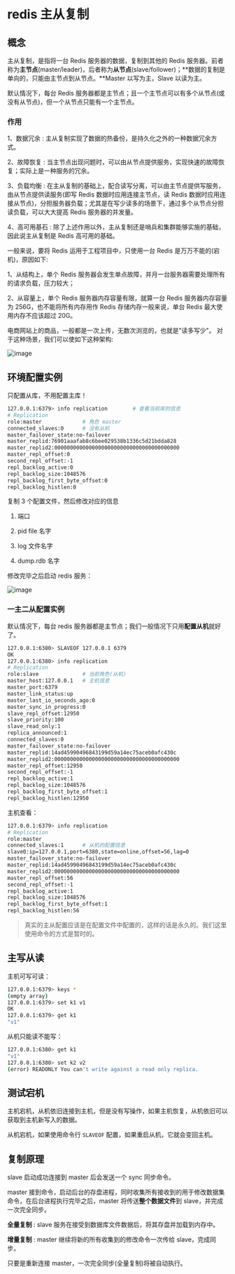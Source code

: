 # redis 主从复制

## 概念

主从复制，是指将一台 Redis 服务器的数据，复制到其他的 Redis 服务器。前者称为**主节点**(master/leader)，后者称为**从节点**(slave/follower)；**数据的复制是单向的，只能由主节点到从节点。**Master 以写为主，Slave 以读为主。

默认情况下，每台 Redis 服务器都是主节点；且一个主节点可以有多个从节点(或没有从节点)，但一个从节点只能有一个主节点。

### 作用

1、数据冗余 : 主从复制实现了数据的热备份，是持久化之外的一种数据冗余方式。

2、故障恢复 : 当主节点出现问题时，可以由从节点提供服务，实现快速的故障恢复；实际上是一种服务的冗余。

3、负载均衡 : 在主从复制的基础上，配合读写分离，可以由主节点提供写服务，由从节点提供读服务(即写 Redis 数据时应用连接主节点，读 Redis 数据时应用连接从节点)，分担服务器负载；尤其是在写少读多的场景下，通过多个从节点分担读负载，可以大大提高 Redis 服务器的并发量。

4、高可用基石 : 除了上述作用以外，主从复制还是哨兵和集群能够实施的基础，因此说主从复制是 Redis 高可用的基础。

一般来说，要将 Redis 运用于工程项目中，只使用一台 Redis 是万万不能的(宕机)，原因如下:

1、从结构上，单个 Redis 服务器会发生单点故障，并月一台服务器需要处理所有的请求负载，压力较大；

2、从容量上，单个 Redis 服务器内存容量有限，就算一台 Redis 服务器内存容量为 256G，也不能将所有内存用作 Redis 存储内存一般来说，单台 Redis 最大使用内存不应该超过 20G。

电商网站上的商品，一般都是一次上传，无数次浏览的，也就是"读多写少"。
对于这种场景，我们可以使如下这种架构:

![image](https://github.com/TomatoZ7/notes-of-tz/blob/master/images/redis_master1.png)


## 环境配置实例

只配置从库，不用配置主库！

```bash
127.0.0.1:6379> info replication        # 查看当前库的信息
# Replication
role:master             # 角色 master
connected_slaves:0      # 没有从机
master_failover_state:no-failover
master_replid:76901aaafab8c6bee029538b1336c5d21bdda828
master_replid2:0000000000000000000000000000000000000000
master_repl_offset:0
second_repl_offset:-1
repl_backlog_active:0
repl_backlog_size:1048576
repl_backlog_first_byte_offset:0
repl_backlog_histlen:0
```

复制 3 个配置文件，然后修改对应的信息

1. 端口

2. pid file 名字

3. log 文件名字

4. dump.rdb 名字

修改完毕之后启动 redis 服务：

![image](https://github.com/TomatoZ7/notes-of-tz/blob/master/images/redis_master2.png)

### 一主二从配置实例

默认情况下，每台 redis 服务器都是主节点；我们一般情况下只用**配置从机**就好了。

```bash
127.0.0.1:6380> SLAVEOF 127.0.0.1 6379
OK
127.0.0.1:6380> info replication
# Replication
role:slave              # 当前角色(从机)
master_host:127.0.0.1   # 主机信息
master_port:6379
master_link_status:up
master_last_io_seconds_ago:0
master_sync_in_progress:0
slave_repl_offset:12950
slave_priority:100
slave_read_only:1
replica_announced:1
connected_slaves:0
master_failover_state:no-failover
master_replid:14ad45990496843199d59a14ec75aceb0afc430c
master_replid2:0000000000000000000000000000000000000000
master_repl_offset:12950
second_repl_offset:-1
repl_backlog_active:1
repl_backlog_size:1048576
repl_backlog_first_byte_offset:1
repl_backlog_histlen:12950
```

主机查看：

```bash
127.0.0.1:6379> info replication
# Replication
role:master
connected_slaves:1      # 从机的配置信息
slave0:ip=127.0.0.1,port=6380,state=online,offset=56,lag=0
master_failover_state:no-failover
master_replid:14ad45990496843199d59a14ec75aceb0afc430c
master_replid2:0000000000000000000000000000000000000000
master_repl_offset:56
second_repl_offset:-1
repl_backlog_active:1
repl_backlog_size:1048576
repl_backlog_first_byte_offset:1
repl_backlog_histlen:56
```

> 真实的主从配置应该是在配置文件中配置的，这样的话是永久的。我们这里使用命令的方式是暂时的。

## 主写从读

主机可写可读：

```bash
127.0.0.1:6379> keys *
(empty array)
127.0.0.1:6379> set k1 v1
OK
127.0.0.1:6379> get k1
"v1"
```

从机只能读不能写：

```bash
127.0.0.1:6380> get k1
"v1"
127.0.0.1:6380> set k2 v2
(error) READONLY You can't write against a read only replica.
```

## 测试宕机

主机宕机，从机依旧连接到主机，但是没有写操作，如果主机恢复，从机依旧可以获取到主机新写入的数据。

从机宕机，如果使用命令行 `SLAVEOF` 配置，如果重启从机，它就会变回主机。

## 复制原理

slave 启动成功连接到 master 后会发送一个 sync 同步命令。

master 接到命令，启动后台的存盘进程，同时收集所有接收到的用于修改数据集命令，在后台进程执行完毕之后，master 将传送**整个数据文件**到 slave，并完成一次完全同步。

**全量复制** : slave 服务在接受到数据库文件数据后，将其存盘并加载到内存中。

**增量复制** : master 继续将新的所有收集到的修改命令一次传给 slave，完成同步。

只要是重新连接 master，一次完全同步(全量复制)将被自动执行。
